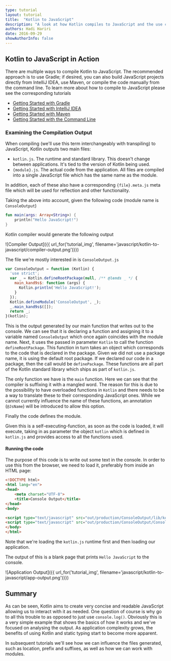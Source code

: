 ```yaml
---
type: tutorial
layout: tutorial
title:  "Kotlin to JavaScript"
description: "A look at how Kotlin compiles to JavaScript and the use cases for that."
authors: Hadi Hariri 
date: 2016-09-29
showAuthorInfo: false
---
```


## Kotlin to JavaScript in Action

There are multiple ways to compile Kotlin to JavaScript.
The recommended approach is to use Gradle; if desired, you can also build JavaScript projects directly from
IntelliJ IDEA, use Maven, or compile the code manually from the command line.
To learn more about how to compile to JavaScript please see the corresponding tutorials
 
* [Getting Started with Gradle](../getting-started-gradle/getting-started-with-gradle.html)
* [Getting Started with IntelliJ IDEA](../getting-started-idea/getting-started-with-intellij-idea.html)
* [Getting Started with Maven](../getting-started-maven/getting-started-with-maven.html)
* [Getting Started with the Command Line](../getting-started-command-line/command-line-library-js.html)


### Examining the Compilation Output

When compiling (we'll use this term interchangeably with transpiling) to JavaScript, Kotlin outputs two main files:

* `kotlin.js`. The runtime and standard library. This doesn't change between applications. It's tied to the version of Kotlin being used.
* `{module}.js`. The actual code from the application. All files are compiled into a single JavaScript file which has the same name as the module.

In addition, each of these also have a corresponding `{file}.meta.js` meta file which will be used for reflection and other functionality. 

Taking the above into account, given the following code (module name is `ConsoleOutput`)


```kotlin
fun main(args: Array<String>) {
    println("Hello JavaScript!")
}
```

Kotlin compiler would generate the following output


   ![Compiler Output]({{ url_for('tutorial_img', filename='javascript/kotlin-to-javascript/compiler-output.png')}})


The file we're mostly interested in is `ConsoleOutput.js`


```javascript
var ConsoleOutput = function (Kotlin) {
  'use strict';
  var _ = Kotlin.defineRootPackage(null, /** @lends _ */ {
    main_kand9s$: function (args) {
      Kotlin.println('Hello JavaScript!');
    }
  });
  Kotlin.defineModule('ConsoleOutput', _);
  _.main_kand9s$([]);
  return _;
}(kotlin);
```

This is the output generated by our main function that writes out to the console. We can see that it is declaring a function and assigning it to a variable named `ConsoleOutput` which once again coincides with the module name. 
Next, it uses the passed in parameter `Kotlin` to call the function `defineRootPackage`. This function in turn takes an object which corresponds to the code that is declared in the package. Given we did not
use a package name, it is using the default root package. If we declared our code in a package, then the call would be `definePackage`. These functions are all part of the Kotlin standard library which ships as part of `kotlin.js`.
 
The only function we have is the `main` function. Here we can see that the compiler is suffixing it with a mangled word. The reason for this is due to the possibility to have overloaded functions in `Kotlin` and there needs to be a way to
translate these to their corresponding JavaScript ones. While we cannot currently influence the name of these functions, an annotation (`@JsName`) will be introduced to allow this option. 

Finally the code defines the module. 

Given this is a self-executing-function, as soon as the code is loaded, it will execute, taking in as parameter the object `kotlin` which is defined in `kotlin.js` and provides access to all the functions used.

#### Running the code

The purpose of this code is to write out some text in the console. In order to use this from the browser, we need to load it, preferably from inside an HTML page:


```html
<!DOCTYPE html>
<html lang="en">
<head>
    <meta charset="UTF-8">
    <title>Console Output</title>
</head>
<body>

<script type="text/javascript" src="out/production/ConsoleOutput/lib/kotlin.js"></script>
<script type="text/javascript" src="out/production/ConsoleOutput/ConsoleOutput.js"></script>
</body>
</html>
```

Note that we're loading the `kotlin.js` runtime first and then loading our application.

The output of this is a blank page that prints `Hello JavaScript` to the console.

   ![Application Output]({{ url_for('tutorial_img', filename='javascript/kotlin-to-javascript/app-output.png')}})



## Summary

As can be seen, Kotlin aims to create very concise and readable JavaScript allowing us to interact with it as needed. One question of course is why go to 
all this trouble to as opposed to just use `console.log()`. Obviously this is a very simple example that shows the basics of how it works and we've focused on analysing the output. As application complexity grows, the benefits 
of using Kotlin and static typing start to become more apparent.

In subsequent tutorials we'll see how we can influence the files generated, such as location, prefix and suffixes, as well as how we can work with modules.


   
 
 






   
